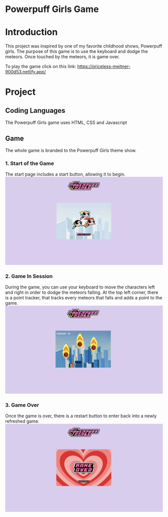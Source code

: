 # Powerpuff Girls Game

# Introduction

This project was inspired by one of my favorite childhood shows, Powerpuff girls. The purpose of this game is to use the keyboard and dodge the meteors. Once touched by the meteors, it is game over.

To play the game click on this link: https://priceless-meitner-900d53.netlify.app/

# Project

## Coding Languages

The Powerpuff Girls game uses HTML, CSS and Javascript

## Game

The whole game is branded to the Powerpuff Girls theme show.

### 1. Start of the Game

The start page includes a start button, allowing it to begin.
![image](ScreenShots/StartGame.png)

### 2. Game In Session

During the game, you can use your keyboard to move the characters left and right in order to dodge the meteors falling. At the top left corner, there is a point tracker, that tracks every meteors that falls and adds a point to the game.
![image](ScreenShots/Game-InSession.png)

### 3. Game Over

Once the game is over, there is a restart button to enter back into a newly refreshed game.
![image](ScreenShots/GameOver.png)
